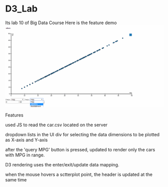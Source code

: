 # D3_Lab
Its lab 10 of Big Data Course
Here is the feature demo
![](demo.gif)

Features

used JS to read the car.csv located on the server

dropdown lists in the UI div for selecting the data dimensions to be plotted as X-axis and Y-axis

after the 'query MPG' button is pressed, updated to render only the cars with MPG in range.

D3 rendering uses	the	enter/exit/update	data mapping.

when the mouse hovers a sctterplot point, the header is updated at the same time
